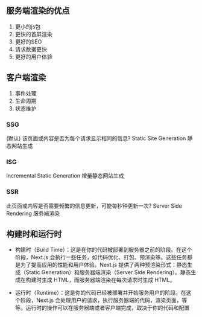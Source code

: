 ## 服务端渲染的优点

1. 更小的js包
2. 更快的首屏渲染
3. 更好的SEO
4. 请求数据更快
5. 更好的用户体验

## 客户端渲染

1. 事件处理
2. 生命周期
3. 状态维护

### SSG

(默认)
该页面或内容是否为每个请求显示相同的信息?
Static Site Generation 静态网站生成

### ISG

Incremental Static Generation 增量静态网站生成

### SSR

此页面或内容是否需要频繁的信息更新，可能每秒钟更新一次?
Server Side Rendering 服务端渲染

## 构建时和运行时

- 构建时（Build Time）：这是在你的代码被部署到服务器之前的阶段。在这个阶段，Next.js 会执行一些任务，如代码优化、打包、预渲染等。这些任务都是为了提高应用的性能和用户体验。Next.js 提供了两种预渲染形式：静态生成（Static Generation）和服务器端渲染（Server Side Rendering）。静态生成在构建时生成 HTML，而服务器端渲染在每次请求时生成 HTML。

- 运行时（Runtime）：这是你的代码已经被部署并开始服务用户的阶段。在这个阶段，Next.js 会处理用户的请求，执行服务器端的代码，渲染页面，等等。运行时的操作可以在服务器端或者客户端完成，取决于你的代码和配置
